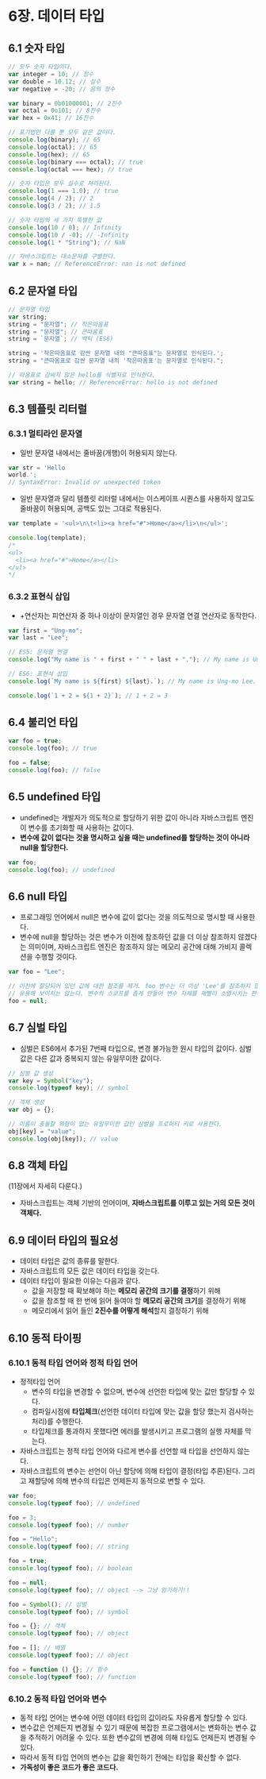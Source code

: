 # 6장. 데이터 타입

## 6.1 숫자 타입

```jsx
// 모두 숫자 타입이다.
var integer = 10; // 정수
var double = 10.12; // 실수
var negative = -20; // 음의 정수

var binary = 0b01000001; // 2진수
var octal = 0o101; // 8진수
var hex = 0x41; // 16진수

// 표기법만 다를 뿐 모두 같은 값이다.
console.log(binary); // 65
console.log(octal); // 65
console.log(hex); // 65
console.log(binary === octal); // true
console.log(octal === hex); // true

// 숫자 타입은 모두 실수로 처리된다.
console.log(1 === 1.0); // true
console.log(4 / 2); // 2
console.log(3 / 2); // 1.5

// 숫자 타입의 세 가지 특별한 값
console.log(10 / 0); // Infinity
console.log(10 / -0); // -Infinity
console.log(1 * "String"); // NaN

// 자바스크립트는 대소문자를 구별한다.
var x = nan; // ReferenceError: nan is not defined
```

## 6.2 문자열 타입

```jsx
// 문자열 타입
var string;
string = "문자열"; // 작은따옴표
string = "문자열"; // 큰따옴표
string = `문자열`; // 백틱 (ES6)

string = '작은따옴표로 감싼 문자열 내의 "큰따옴표"는 문자열로 인식된다.';
string = "큰따옴표로 감싼 문자열 내의 '작은따옴표'는 문자열로 인식된다.";

// 따옴표로 감싸지 않은 hello를 식별자로 인식한다.
var string = hello; // ReferenceError: hello is not defined
```

## 6.3 템플릿 리터럴

### 6.3.1 멀티라인 문자열

-   일반 문자열 내에서는 줄바꿈(개행)이 허용되지 않는다.

```jsx
var str = 'Hello
world.';
// SyntaxError: Invalid or unexpected token
```

-   일반 문자열과 달리 템플릿 리터럴 내에서는 이스케이프 시퀀스를 사용하지 않고도 줄바꿈이 허용되며, 공백도 있는 그대로 적용된다.

```jsx
var template = '<ul>\n\t<li><a href="#">Home</a></li>\n</ul>';

console.log(template);
/*
<ul>
  <li><a href="#">Home</a></li>
</ul>
*/
```

### 6.3.2 표현식 삽입

-   +연산자는 피연산자 중 하나 이상이 문자열인 경우 문자열 연결 연산자로 동작한다.

```jsx
var first = "Ung-mo";
var last = "Lee";

// ES5: 문자열 연결
console.log("My name is " + first + " " + last + "."); // My name is Ung-mo Lee.

// ES6: 표현식 삽입
console.log(`My name is ${first} ${last}.`); // My name is Ung-mo Lee.

console.log(`1 + 2 = ${1 + 2}`); // 1 + 2 = 3
```

## 6.4 불리언 타입

```jsx
var foo = true;
console.log(foo); // true

foo = false;
console.log(foo); // false
```

## 6.5 undefined 타입

-   undefined는 개발자가 의도적으로 할당하기 위한 값이 아니라 자바스크립트 엔진이 변수를 초기화할 때 사용하는 값이다.
-   **변수에 값이 없다는 것을 명시하고 싶을 때는 undefined를 할당하는 것이 아니라 null을 할당한다.**

```jsx
var foo;
console.log(foo); // undefined
```

## 6.6 null 타입

-   프로그래밍 언어에서 null은 변수에 값이 없다는 것을 의도적으로 명시할 때 사용한다.
-   변수에 null을 할당하는 것은 변수가 이전에 참조하던 값을 더 이상 참조하지 않겠다는 의미이며, 자바스크립트 엔진은 참조하지 않는 메모리 공간에 대해 가비지 콜렉션을 수행할 것이다.

```jsx
var foo = "Lee";

// 이전에 할당되어 있던 값에 대한 참조를 제거. foo 변수는 더 이상 'Lee'를 참조하지 않는다.
// 유용해 보이지는 않는다. 변수의 스코프를 좁게 만들어 변수 자체를 재빨리 소멸시키는 편이 낫다.
foo = null;
```

## 6.7 심벌 타입

-   심벌은 ES6에서 추가된 7번째 타입으로, 변경 불가능한 원시 타입의 값이다. 심벌 값은 다른 값과 중복되지 않는 유일무이한 값이다.

```jsx
// 심벌 값 생성
var key = Symbol("key");
console.log(typeof key); // symbol

// 객체 생성
var obj = {};

// 이름이 충돌할 위험이 없는 유일무이한 값인 심벌을 프로퍼티 키로 사용한다.
obj[key] = "value";
console.log(obj[key]); // value
```

## 6.8 객체 타입

(11장에서 자세히 다룬다.)

-   자바스크립트는 객체 기반의 언어이며, **자바스크립트를 이루고 있는 거의 모든 것이 객체다.**

## 6.9 데이터 타입의 필요성

-   데이터 타입은 값의 종류를 말한다.
-   자바스크립트의 모든 값은 데이터 타입을 갖는다.
-   데이터 타입이 필요한 이유는 다음과 같다.
    -   값을 저장할 때 확보해야 하는 **메모리 공간의 크기를 결정**하기 위해
    -   값을 참조할 때 한 번에 읽어 들여야 할 **메모리 공간의 크기**를 결정하기 위해
    -   메모리에서 읽어 들인 **2진수를 어떻게 해석**할지 결정하기 위해

## 6.10 동적 타이핑

### 6.10.1 동적 타입 언어와 정적 타입 언어

-   정적타입 언어
    -   변수의 타입을 변경할 수 없으며, 변수에 선언한 타입에 맞는 값만 할당할 수 있다.
    -   컴파일시점에 **타입체크**(선언한 데이터 타입에 맞는 값을 할당 했는지 검사하는 처리)를 수행한다.
    -   타입체크를 통과하지 못했다면 에러를 발생시키고 프로그램의 실행 자체를 막는다.
-   자바스크립트는 정적 타입 언어와 다르게 변수를 선언할 때 타입을 선언하지 않는다.
-   자바스크립트의 변수는 선언이 아닌 할당에 의해 타입이 결정(타입 추론)된다. 그리고 재할당에 의해 변수의 타입은 언제든지 동적으로 변할 수 있다.

```jsx
var foo;
console.log(typeof foo); // undefined

foo = 3;
console.log(typeof foo); // number

foo = "Hello";
console.log(typeof foo); // string

foo = true;
console.log(typeof foo); // boolean

foo = null;
console.log(typeof foo); // object --> 그냥 암기하기!!

foo = Symbol(); // 심벌
console.log(typeof foo); // symbol

foo = {}; // 객체
console.log(typeof foo); // object

foo = []; // 배열
console.log(typeof foo); // object

foo = function () {}; // 함수
console.log(typeof foo); // function
```

### 6.10.2 동적 타입 언어와 변수

-   동적 타입 언어는 변수에 어떤 데이터 타입의 값이라도 자유롭게 할당할 수 있다.
-   변수값은 언제든지 변경될 수 있기 때문에 복잡한 프로그램에서는 변화하는 변수 값을 추적하기 어려울 수 있다. 또한 변수값의 변경에 의해 타입도 언제든지 변경될 수 있다.
-   따라서 동적 타입 언어의 변수는 값을 확인하기 전에는 타입을 확신할 수 없다.
-   **가독성이 좋은 코드가 좋은 코드다.**
